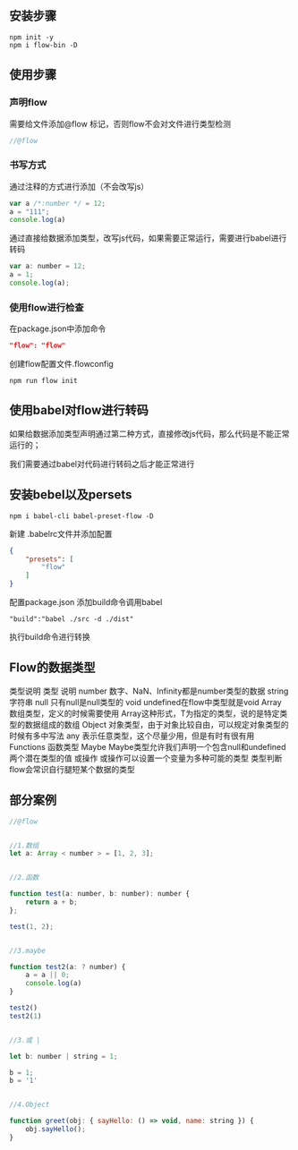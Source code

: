 
## 安装步骤

```shell
npm init -y 
npm i flow-bin -D
```
## 使用步骤

### 声明flow
需要给文件添加@flow 标记，否则flow不会对文件进行类型检测
```js
//@flow
```
### 书写方式
通过注释的方式进行添加（不会改写js）
```js
var a /*:number */ = 12;
a = "111";
console.log(a)
```
通过直接给数据添加类型，改写js代码，如果需要正常运行，需要进行babel进行转码
```js
var a: number = 12;
a = 1;
console.log(a);
```
### 使用flow进行检查

在package.json中添加命令
```json
"flow": "flow"
```
创建flow配置文件.flowconfig
```shell
npm run flow init
```

## 使用babel对flow进行转码

如果给数据添加类型声明通过第二种方式，直接修改js代码，那么代码是不能正常运行的；

我们需要通过babel对代码进行转码之后才能正常进行

## 安装bebel以及persets
```shell
npm i babel-cli babel-preset-flow -D
```
新建 .babelrc文件并添加配置

```json
{
    "presets": [
        "flow"
    ]
}
```
配置package.json 添加build命令调用babel

```shell
"build":"babel ./src -d ./dist"
```
执行build命令进行转换

## Flow的数据类型

类型说明
类型	说明
number	数字、NaN、Infinity都是number类型的数据
string	字符串
null	只有null是null类型的
void	undefined在flow中类型就是void
Array	数组类型，定义的时候需要使用 Array这种形式，T为指定的类型，说的是特定类型的数据组成的数组
Object	对象类型，由于对象比较自由，可以规定对象类型的时候有多中写法
any	表示任意类型，这个尽量少用，但是有时有很有用
Functions	函数类型
Maybe	Maybe类型允许我们声明一个包含null和undefined两个潜在类型的值
或操作	或操作可以设置一个变量为多种可能的类型
类型判断	flow会常识自行腿短某个数据的类型

## 部分案例

```js
//@flow


//1.数组
let a: Array < number > = [1, 2, 3];


//2.函数

function test(a: number, b: number): number {
    return a + b;
};

test(1, 2);


//3.maybe

function test2(a: ? number) {
    a = a || 0;
    console.log(a)
}

test2()
test2(1)


//3.或 |

let b: number | string = 1;

b = 1;
b = '1'


//4.Object

function greet(obj: { sayHello: () => void, name: string }) {
    obj.sayHello();
}
```